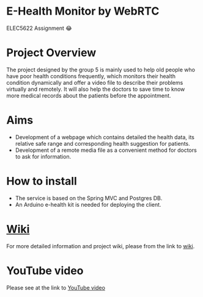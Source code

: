 # E-Health Monitor by WebRTC
ELEC5622 Assignment :joy:

# Project Overview
The project designed by the group 5 is mainly used to help old people who have poor health conditions frequently, which monitors their health condition dynamically and offer a video file to describe their problems virtually and remotely. It will also help the doctors to save time to know more medical records about the patients before the appointment.

# Aims
* Development of a webpage which contains detailed the health data, its relative safe range and corresponding health suggestion for patients.
* Development of a remote media file as a convenient method for doctors to ask for information.

# How to install
* The service is based on the Spring MVC and Postgres DB.
* An Arduino e-health kit is needed for deploying the client.

# [Wiki](https://github.com/keli8990/ELEC5622/wiki)
For more detailed information and project wiki, please from the link to [wiki](https://github.com/keli8990/ELEC5622/wiki).

# YouTube video
Please see at the link to [YouTube video](https://youtu.be/Ak_eFCz34UY)
